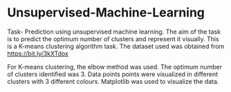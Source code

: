 # Unsupervised-Machine-Learning

Task- Prediction using unsupervised machine learning. The aim of  the task is to predict the optimum number of clusters and represent it visually. This is a K-means clustering algorithm task. The dataset used was obtained from https://bit.ly/3kXTdox

For K-means clustering, the elbow method was used. The optimum number of clusters identified was 3. 
Data points points were visualized in different clusters with 3 different colours.
Matplotlib was used to visualize the data.
